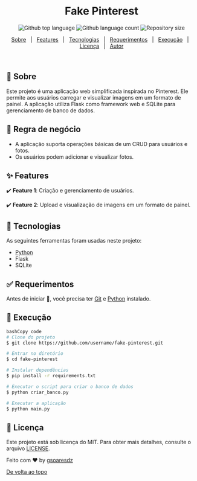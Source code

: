 <h1 align="center">Fake Pinterest</h1>
<p align="center">
  <img alt="Github top language" src="https://img.shields.io/github/languages/top/gsoaresdz/fake-pinterest?color=56BEB8">
  <img alt="Github language count" src="https://img.shields.io/github/languages/count/gsoaresdz/fake-pinterest?color=56BEB8">
  <img alt="Repository size" src="https://img.shields.io/github/repo-size/gsoaresdz/fake-pinterest?color=56BEB8">
</p>
<p align="center">
  <a href="#dart-sobre">Sobre</a> &#xa0; | &#xa0; 
  <a href="#sparkles-features">Features</a> &#xa0; | &#xa0;
  <a href="#rocket-tecnologias">Tecnologias</a> &#xa0; | &#xa0;
  <a href="#white_check_mark-requerimentos">Requerimentos</a> &#xa0; | &#xa0;
  <a href="#checkered_flag-execução">Execução</a> &#xa0; | &#xa0;
  <a href="#memo-licença">Licença</a> &#xa0; | &#xa0;
  <a href="https://github.com/gsoaresdz" target="_blank">Autor</a>
</p>
<br>

## **:dart: Sobre**

Este projeto é uma aplicação web simplificada inspirada no Pinterest. Ele permite aos usuários carregar e visualizar imagens em um formato de painel. A aplicação utiliza Flask como framework web e SQLite para gerenciamento de banco de dados.

## **:memo: Regra de negócio**

- A aplicação suporta operações básicas de um CRUD para usuários e fotos.
- Os usuários podem adicionar e visualizar fotos.

## **:sparkles: Features**

:heavy_check_mark: **Feature 1**: Criação e gerenciamento de usuários.

:heavy_check_mark: **Feature 2**: Upload e visualização de imagens em um formato de painel.

## **:rocket: Tecnologias**

As seguintes ferramentas foram usadas neste projeto:

- [Python](https://www.python.org/)
- Flask
- SQLite

## **:white_check_mark: Requerimentos**

Antes de iniciar :checkered_flag:, você precisa ter [Git](https://git-scm.com/) e [Python](https://www.python.org/) instalado.

## **:checkered_flag: Execução**

```bash
bashCopy code
# Clone do projeto
$ git clone https://github.com/username/fake-pinterest.git

# Entrar no diretório
$ cd fake-pinterest

# Instalar dependências
$ pip install -r requirements.txt

# Executar o script para criar o banco de dados
$ python criar_banco.py

# Executar a aplicação
$ python main.py

```

## **:memo: Licença**

Este projeto está sob licença do MIT. Para obter mais detalhes, consulte o arquivo [LICENSE](https://chatgpt.com/g/g-HMNcP6w7d-data-analyst/c/LICENSE).

Feito com :heart: by <a href="https://github.com/gsoaresdz" target="_blank">gsoaresdz</a>

<a href="#top">De volta ao topo</a>
